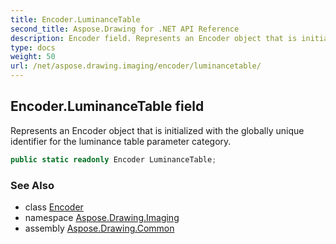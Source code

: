 ```yaml
---
title: Encoder.LuminanceTable
second_title: Aspose.Drawing for .NET API Reference
description: Encoder field. Represents an Encoder object that is initialized with the globally unique identifier for the luminance table parameter category
type: docs
weight: 50
url: /net/aspose.drawing.imaging/encoder/luminancetable/
---
```

## Encoder.LuminanceTable field

Represents an Encoder object that is initialized with the globally unique identifier for the luminance table parameter category.

```csharp
public static readonly Encoder LuminanceTable;
```

### See Also

* class [Encoder](../)
* namespace [Aspose.Drawing.Imaging](../../encoder/)
* assembly [Aspose.Drawing.Common](../../../)


